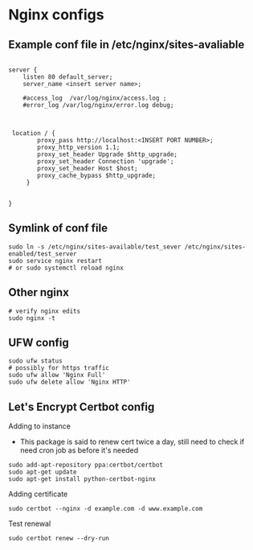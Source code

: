 # Nginx configs

## Example conf file in /etc/nginx/sites-avaliable

```

server {
    listen 80 default_server;
    server_name <insert server name>;  

    #access_log  /var/log/nginx/access.log ;
    #error_log /var/log/nginx/error.log debug;



 location / {
        proxy_pass http://localhost:<INSERT PORT NUMBER>;
        proxy_http_version 1.1;
        proxy_set_header Upgrade $http_upgrade;
        proxy_set_header Connection 'upgrade';
        proxy_set_header Host $host;
        proxy_cache_bypass $http_upgrade;
     }


}

```

## Symlink of conf file
```
sudo ln -s /etc/nginx/sites-available/test_sever /etc/nginx/sites-enabled/test_server
sudo service nginx restart
# or sudo systemctl reload nginx

```

## Other nginx
```
# verify nginx edits
sudo nginx -t

```

## UFW config
```
sudo ufw status
# possibly for https traffic
sudo ufw allow 'Nginx Full'
sudo ufw delete allow 'Nginx HTTP'
```

## Let's Encrypt Certbot config
Adding to instance
- This package is said to renew cert twice a day, still need to check if need cron job as before it's needed
```
sudo add-apt-repository ppa:certbot/certbot
sudo apt-get update
sudo apt-get install python-certbot-nginx 
```

Adding certificate
```
sudo certbot --nginx -d example.com -d www.example.com
```

Test renewal
```
sudo certbot renew --dry-run
```
